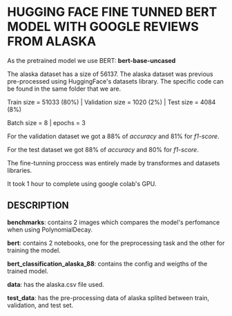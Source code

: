 # HUGGING FACE FINE TUNNED BERT MODEL WITH GOOGLE REVIEWS FROM ALASKA

As the pretrained model we use BERT: **bert-base-uncased**

The alaska dataset has a size of 56137. The alaska dataset was previous pre-processed using HuggingFace's datasets library. The specific code can be found in the same folder that we are.

Train size = 51033 (80%) | Validation size = 1020 (2%) | Test size = 4084 (8%)

Batch size = 8 | epochs = 3

For the validation dataset we got a 88% of *accuracy* and 81% for *f1-score*.

For the test dataset we got 88% of *accuracy* and 80% for *f1-score*.

The fine-tunning proccess was entirely made by transformes and datasets libraries. 

It took 1 hour to complete using google colab's GPU.

## DESCRIPTION

**benchmarks**: contains 2 images which compares the model's perfomance when using PolynomialDecay.

**bert**: contains 2 notebooks, one for the preprocessing task and the other for training the model.

**bert_classification_alaska_88**: contains the config and weigths of the trained model.

**data**: has the alaska.csv file used.

**test_data**: has the pre-processing data of alaska splited between train, validation, and test set.
